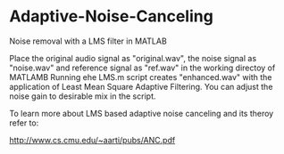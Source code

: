 # Adaptive-Noise-Canceling
Noise removal with a LMS filter in MATLAB

Place the original audio signal as "original.wav", the noise signal as "noise.wav" and reference signal as "ref.wav" in the working directoy of MATLAMB Running ehe LMS.m script creates "enhanced.wav" with the application of Least Mean Square Adaptive Filtering. You can adjust the noise gain to desirable mix in the script.

To learn more about LMS based adaptive noise canceling  and its theroy refer to:

http://www.cs.cmu.edu/~aarti/pubs/ANC.pdf
